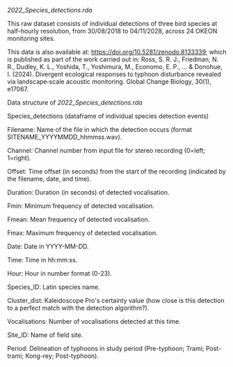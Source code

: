 
_2022_Species_detections.rda_

This raw dataset consists of individual detections of three bird species at half-hourly resolution, from 30/08/2018 to 04/11/2028, across 24 OKEON monitoring sites.

This data is also available at: https://doi.org/10.5281/zenodo.8133339, which is published as part of the work carried out in:
Ross, S. R. J., Friedman, N. R., Dudley, K. L., Yoshida, T., Yoshimura, M., Economo, E. P., ... & Donohue, I. (2024). Divergent ecological responses to typhoon disturbance revealed via landscape‐scale acoustic monitoring. Global Change Biology, 30(1), e17067.



Data structure of _2022_Species_detections.rda_


Species_detections (dataframe of individual species detection events)

Filename: Name of the file in which the detection occurs (format SITENAME_YYYYMMDD_hhmmss.wav). 

Channel: Channel number from input file for stereo recording (0=left; 1=right).

Offset: Time offset (in seconds) from the start of the recording (indicated by the filename, date, and time). 

Duration: Duration (in seconds) of detected vocalisation.

Fmin: Minimum frequency of detected vocalisation.

Fmean: Mean frequency of detected vocalisation.

Fmax: Maximum frequency of detected vocalisation.

Date: Date in YYYY-MM-DD.

Time: Time in hh:mm:ss.

Hour: Hour in number format (0-23).

Species_ID: Latin species name.

Cluster_dist: Kaleidoscope Pro's certainty value (how close is this detection to a perfect match with the detection algorithm?).

Vocalisations: Number of vocalisations detected at this time.

Site_ID: Name of field site.

Period: Delineation of typhoons in study period (Pre-typhoon; Trami; Post-trami; Kong-rey; Post-typhoon).


